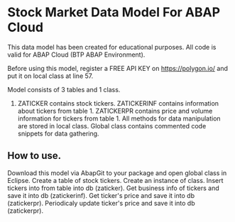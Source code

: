 # Stock Market Data Model For ABAP Cloud
This data model has been created for educational purposes. All code is valid for ABAP Cloud (BTP ABAP Environment). 

Before using this model, register a FREE API KEY on https://polygon.io/  and put it on local class at line 57.

Model consists of 3 tables and 1 class. 
1. ZATICKER contains stock tickers.
ZATICKERINF contains information about tickers from table 1.
ZATICKERPR contains price and volume information for tickers from table 1.
All methods for data manipulation are stored in local class. Global class contains commented code snippets for data gathering.

## How to use.

Download this model via AbapGit to your package and open global class in Eclipse.
Create a table of stock tickers. 
Create an instance of class.
Insert tickers into from table into db (zaticker).
Get business info of tickers and save it into db (zatickerinf). 
Get ticker's price and save it into db (zatickerpr).
Periodicaly update ticker's price and save it into db (zatickerpr).

